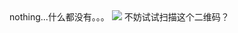 <html>
<head></head>
<body>
  <a>nothing...什么都没有。。。</a>
  <a href="https://sm.ms/image/yLtGeT8INBRfQkc" target="_blank"><img src="https://s2.loli.net/2024/02/17/yLtGeT8INBRfQkc.jpg" ></a>
  <a>不妨试试扫描这个二维码？</a>
</body>
</html>
